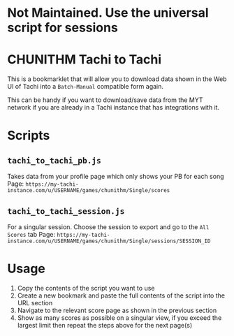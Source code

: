 # Not Maintained. Use the universal script for sessions

# CHUNITHM Tachi to Tachi

This is a bookmarklet that will allow you to download data shown in the Web UI of Tachi into a `Batch-Manual` compatible form again.

This can be handy if you want to download/save data from the MYT network if you are already in a Tachi instance that has integrations with it.

# Scripts

## `tachi_to_tachi_pb.js`
Takes data from your profile page which only shows your PB for each song
Page: `https://my-tachi-instance.com/u/USERNAME/games/chunithm/Single/scores`

## `tachi_to_tachi_session.js`
For a singular session. Choose the session to export and go to the `All Scores` tab
Page: `https://my-tachi-instance.com/u/USERNAME/games/chunithm/Single/sessions/SESSION_ID`

# Usage

1. Copy the contents of the script you want to use
2. Create a new bookmark and paste the full contents of the script into the URL section
3. Navigate to the relevant score page as shown in the previous section
4. Show as many scores as possible on a singular view, if you exceed the largest limit then repeat the steps above for the next page(s)

